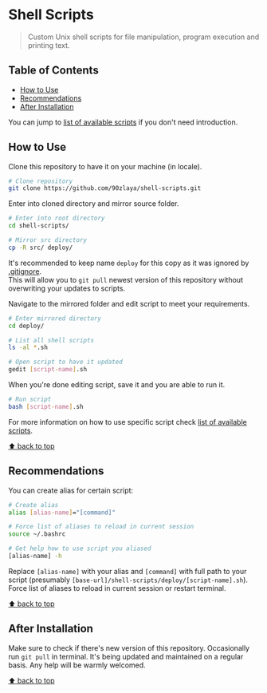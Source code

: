 # Shell Scripts
> Custom Unix shell scripts for file manipulation, program execution and printing text.

## Table of Contents

* [How to Use](#how-to-use)
* [Recommendations](#recommendations)
* [After Installation](#after-installation)

You can jump to [list of available scripts] if you don't need introduction. 

## How to Use

Clone this repository to have it on your machine (in locale). 

```bash
# Clone repository
git clone https://github.com/90zlaya/shell-scripts.git
```

Enter into cloned directory and mirror source folder. 

```bash
# Enter into root directory
cd shell-scripts/

# Mirror src directory
cp -R src/ deploy/
```

It's recommended to keep name `deploy` for this copy as it was ignored by [.gitignore](.gitignore). \
This will allow you to `git pull` newest version of this repository without overwriting your updates to scripts. 

Navigate to the mirrored folder and edit script to meet your requirements. 

```bash
# Enter mirrored directory
cd deploy/

# List all shell scripts
ls -al *.sh

# Open script to have it updated
gedit [script-name].sh
```

When you're done editing script, save it and you are able to run it. 

```bash
# Run script
bash [script-name].sh
```

For more information on how to use specific script check [list of available scripts]. 

[⬆ back to top](#table-of-contents)

## Recommendations

You can create alias for certain script: 

```bash
# Create alias
alias [alias-name]="[command]"

# Force list of aliases to reload in current session
source ~/.bashrc

# Get help how to use script you aliased
[alias-name] -h
```

Replace `[alias-name]` with your alias and `[command]` with full path to your script (presumably `[base-url]/shell-scripts/deploy/[script-name].sh`). Force list of aliases to reload in current session or restart terminal. 

[⬆ back to top](#table-of-contents)

## After Installation

Make sure to check if there's new version of this repository. Occasionally run `git pull` in terminal. It's being updated and maintained on a regular basis. Any help will be warmly welcomed. 

[⬆ back to top](#table-of-contents)

[list of available scripts]: ./src/README.md#table-of-contents
